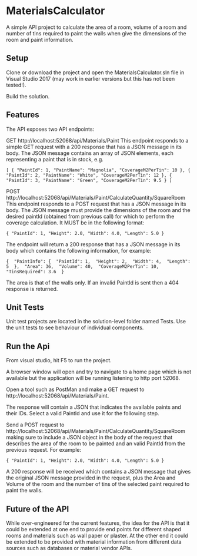 # MaterialsCalculator
A simple API project to calculate the area of a room, volume of a room and number of tins required to paint the walls when give the dimensions of the room and paint information.

## Setup
Clone or download the project and open the MaterialsCalculator.sln file in Visual Studio 2017 (may work in earlier versions but this has not been tested!).

Build the solution.


## Features
The API exposes two API endpoints:

GET http://localhost:52068/api/Materials/Paint
This endpoint responds to a simple GET request with a 200 response that has a JSON message in its body.  The JSON message contains an array of JSON elements, each representing a paint that is in stock, e.g.

  `[
      {
          "PaintId": 1,
          "PaintName": "Magnolia",
          "CoverageM2PerTin": 10
      },
      {
          "PaintId": 2,
          "PaintName": "White",
          "CoverageM2PerTin": 12
      },
      {
          "PaintId": 3,
          "PaintName": "Green",
          "CoverageM2PerTin": 9.5
      }
  ]`

POST http://localhost:52068/api/Materials/Paint/CalculateQuantity/SquareRoom
This endpoint responds to a POST request that has a JSON message in its body. The JSON message must provide the dimensions of the room and the desired paintId (obtained from previous call) for which to perform the coverage calculation. It MUST be in the following format:

  `{
      "PaintId": 1,
      "Height": 2.0,
      "Width": 4.0,
      "Length": 5.0
  }`

The endpoint will return a 200 response that has a JSON message in its body which contains the following information, for example:

  `{ 
      "PaintInfo": { 
          "PaintId": 1, 
          "Height": 2, 
          "Width": 4, 
          "Length": 5 
      }, 
      "Area": 36, 
      "Volume": 40, 
      "CoverageM2PerTin": 10, 
      "TinsRequired": 3.6 
  }` 

The area is that of the walls only.  If an invalid PaintId is sent then a 404 response is returned.


## Unit Tests
Unit test projects are located in the solution-level folder named Tests.  Use the unit tests to see behaviour of individual components.


## Run the Api
From visual studio, hit F5 to run the project.

A browser window will open and try to navigate to a home page which is not available but the application will be running listening to http port 52068.

Open a tool such as PostMan and make a GET request to http://localhost:52068/api/Materials/Paint.

The response will contain a JSON that indicates the available paints and their IDs.  Select a valid PaintId and use it for the following step.

Send a POST request to http://localhost:52068/api/Materials/Paint/CalculateQuantity/SquareRoom making sure to include a JSON object in the body of the request that describes the area of the room to be painted and an valid PaintId from the previous request.  For example:

  `{
      "PaintId": 1,
      "Height": 2.0,
      "Width": 4.0,
      "Length": 5.0
  }`

A 200 response will be received which contains a JSON message that gives the original JSON message provided in the request, plus the Area and Volume of the room and the number of tins of the selected paint required to paint the walls.


## Future of the API
While over-engineered for the current features, the idea for the API is that it could be extended at one end to provide end points for different shaped rooms and materials such as wall paper or plaster.  At the other end it could be extended to be provided with material information from different data sources such as databases or material vendor APIs.
